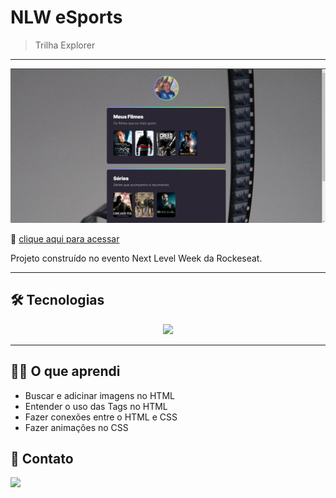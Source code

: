 # NLW eSports


> Trilha Explorer

---


  ![preview](./.github/preview1.png)


 🔗 [clique aqui para acessar](https://prdsilva80.github.io/nlw-eSports-explorer/)

Projeto construído no evento Next Level Week da Rockeseat.

---

## 🛠️ Tecnologias

<p align="center">
  <a href="https://skillicons.dev">
    <img src="https://skillicons.dev/icons?i=vscode,figma,html,css,git,github" />
  </a>
</p>

---

## 👨‍🎓 O que aprendi
- Buscar e adicinar imagens no HTML
- Entender o uso das Tags no HTML
- Fazer conexões entre o HTML e CSS
- Fazer animações no CSS

## 📧 Contato

<a href = "mailto:probertos717@gmail.com"><img src="https://img.shields.io/badge/Gmail-D14836?style=for-the-badge&logo=gmail&logoColor=white" target="_blank">